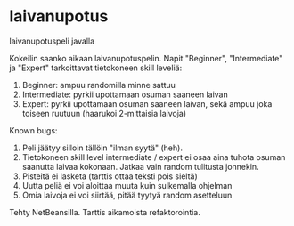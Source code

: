 # laivanupotus
laivanupotuspeli javalla

Kokeilin saanko aikaan laivanupotuspelin. Napit "Beginner", "Intermediate" ja "Expert" tarkoittavat tietokoneen skill leveliä:
1. Beginner: ampuu randomilla minne sattuu
2. Intermediate: pyrkii upottamaan osuman saaneen laivan
3. Expert: pyrkii upottamaan osuman saaneen laivan, sekä ampuu joka toiseen ruutuun (haarukoi 2-mittaisia laivoja)


Known bugs:
1. Peli jäätyy silloin tällöin "ilman syytä" (heh).
2. Tietokoneen skill level intermediate / expert ei osaa aina tuhota osuman saanutta laivaa kokonaan. Jatkaa vain random tulitusta jonnekin.
3. Pisteitä ei lasketa (tarttis ottaa teksti pois sieltä)
4. Uutta peliä ei voi aloittaa muuta kuin sulkemalla ohjelman
5. Omia laivoja ei voi siirtää, pitää tyytyä random asetteluun


Tehty NetBeansilla. Tarttis aikamoista refaktorointia.
